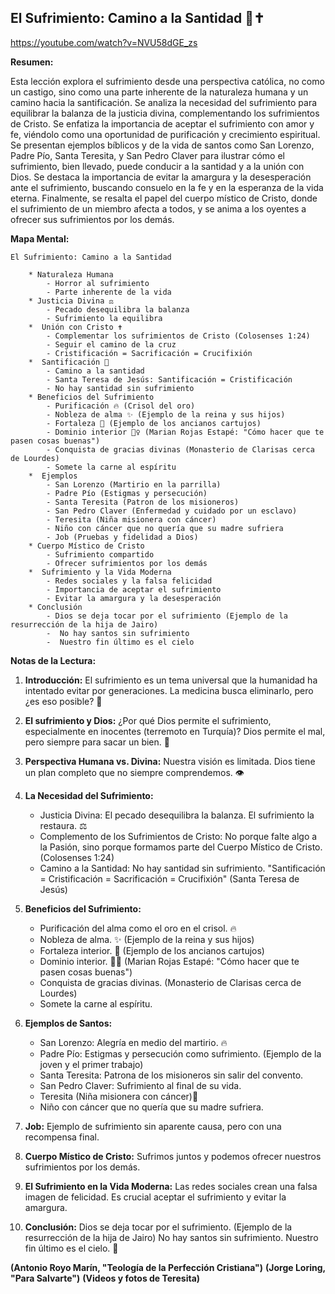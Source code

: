## El Sufrimiento: Camino a la Santidad 🙏✝️

https://youtube.com/watch?v=NVU58dGE_zs


**Resumen:**

Esta lección explora el sufrimiento desde una perspectiva católica, no como un castigo, sino como una parte inherente de la naturaleza humana y un camino hacia la santificación. Se analiza la necesidad del sufrimiento para equilibrar la balanza de la justicia divina, complementando los sufrimientos de Cristo. Se enfatiza la importancia de aceptar el sufrimiento con amor y fe, viéndolo como una oportunidad de purificación y crecimiento espiritual. Se presentan ejemplos bíblicos y de la vida de santos como San Lorenzo, Padre Pío, Santa Teresita, y San Pedro Claver para ilustrar cómo el sufrimiento, bien llevado, puede conducir a la santidad y a la unión con Dios.  Se destaca la importancia de evitar la amargura y la desesperación ante el sufrimiento, buscando consuelo en la fe y en la esperanza de la vida eterna. Finalmente, se resalta el papel del cuerpo místico de Cristo, donde el sufrimiento de un miembro afecta a todos, y se anima a los oyentes a ofrecer sus sufrimientos por los demás.

**Mapa Mental:**

```
El Sufrimiento: Camino a la Santidad

    * Naturaleza Humana
        - Horror al sufrimiento
        - Parte inherente de la vida
    * Justicia Divina ⚖️
        - Pecado desequilibra la balanza
        - Sufrimiento la equilibra
    *  Unión con Cristo ✝️
        - Complementar los sufrimientos de Cristo (Colosenses 1:24)
        - Seguir el camino de la cruz
        - Cristificación = Sacrificación = Crucifixión
    *  Santificación 🙏
        - Camino a la santidad
        - Santa Teresa de Jesús: Santificación = Cristificación
        - No hay santidad sin sufrimiento
    * Beneficios del Sufrimiento
        - Purificación 🔥 (Crisol del oro)
        - Nobleza de alma ✨ (Ejemplo de la reina y sus hijos)
        - Fortaleza 💪 (Ejemplo de los ancianos cartujos)
        - Dominio interior 🧘‍♀️ (Marian Rojas Estapé: "Cómo hacer que te pasen cosas buenas")
        - Conquista de gracias divinas (Monasterio de Clarisas cerca de Lourdes)
        - Somete la carne al espíritu
    *  Ejemplos
        - San Lorenzo (Martirio en la parrilla)
        - Padre Pío (Estigmas y persecución)
        - Santa Teresita (Patron de los misioneros)
        - San Pedro Claver (Enfermedad y cuidado por un esclavo)
        - Teresita (Niña misionera con cáncer)
        - Niño con cáncer que no quería que su madre sufriera
        - Job (Pruebas y fidelidad a Dios)
    * Cuerpo Místico de Cristo
        - Sufrimiento compartido
        - Ofrecer sufrimientos por los demás
    *  Sufrimiento y la Vida Moderna
        - Redes sociales y la falsa felicidad
        - Importancia de aceptar el sufrimiento
        - Evitar la amargura y la desesperación
    * Conclusión
        - Dios se deja tocar por el sufrimiento (Ejemplo de la resurrección de la hija de Jairo)
        -  No hay santos sin sufrimiento
        -  Nuestro fin último es el cielo
```


**Notas de la Lectura:**

1. **Introducción:** El sufrimiento es un tema universal que la humanidad ha intentado evitar por generaciones.  La medicina busca eliminarlo, pero ¿es eso posible? 🤔

2. **El sufrimiento y Dios:** ¿Por qué Dios permite el sufrimiento, especialmente en inocentes (terremoto en Turquía)?  Dios permite el mal, pero siempre para sacar un bien. 🙏

3. **Perspectiva Humana vs. Divina:** Nuestra visión es limitada. Dios tiene un plan completo que no siempre comprendemos. 👁️

4. **La Necesidad del Sufrimiento:**
    *  Justicia Divina: El pecado desequilibra la balanza. El sufrimiento la restaura. ⚖️
    *  Complemento de los Sufrimientos de Cristo: No porque falte algo a la Pasión, sino porque formamos parte del Cuerpo Místico de Cristo. (Colosenses 1:24)
    * Camino a la Santidad:  No hay santidad sin sufrimiento.  "Santificación = Cristificación = Sacrificación = Crucifixión" (Santa Teresa de Jesús)

5. **Beneficios del Sufrimiento:**
    * Purificación del alma como el oro en el crisol. 🔥
    * Nobleza de alma. ✨ (Ejemplo de la reina y sus hijos)
    * Fortaleza interior. 💪 (Ejemplo de los ancianos cartujos)
    * Dominio interior. 🧘‍♀️ (Marian Rojas Estapé: "Cómo hacer que te pasen cosas buenas")
    * Conquista de gracias divinas. (Monasterio de Clarisas cerca de Lourdes)
    * Somete la carne al espíritu.

6. **Ejemplos de Santos:**
    * San Lorenzo: Alegría en medio del martirio.  🔥
    * Padre Pío: Estigmas y persecución como sufrimiento. (Ejemplo de la joven y el primer trabajo)
    * Santa Teresita: Patrona de los misioneros sin salir del convento.
    * San Pedro Claver: Sufrimiento al final de su vida.
    * Teresita (Niña misionera con cáncer)👧
    * Niño con cáncer que no quería que su madre sufriera.

7. **Job:** Ejemplo de sufrimiento sin aparente causa, pero con una recompensa final.

8. **Cuerpo Místico de Cristo:**  Sufrimos juntos y podemos ofrecer nuestros sufrimientos por los demás.

9. **El Sufrimiento en la Vida Moderna:** Las redes sociales crean una falsa imagen de felicidad.  Es crucial aceptar el sufrimiento y evitar la amargura.

10. **Conclusión:** Dios se deja tocar por el sufrimiento. (Ejemplo de la resurrección de la hija de Jairo) No hay santos sin sufrimiento. Nuestro fin último es el cielo.  🙏


**(Antonio Royo Marín, "Teología de la Perfección Cristiana")**
**(Jorge Loring, "Para Salvarte")**
**(Videos y fotos de Teresita)**
